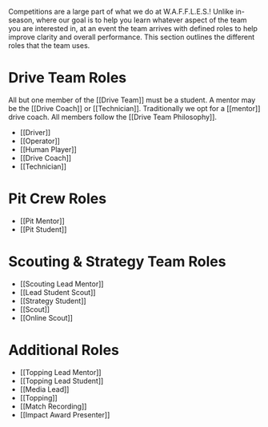 Competitions are a large part of what we do at W.A.F.F.L.E.S.! Unlike in-season, where our goal is to help you learn whatever aspect of the team you are interested in, at an event the team arrives with defined roles to help improve clarity and overall performance. This section outlines the different roles that the team uses.
# Drive Team Roles

All but one member of the [[Drive Team]] must be a student. A mentor may be the [[Drive Coach]] or [[Technician]]. Traditionally we opt for a [[mentor]] drive coach. All members follow the [[Drive Team Philosophy]].
- [[Driver]]
- [[Operator]]
- [[Human Player]]
- [[Drive Coach]]
- [[Technician]]
# Pit Crew Roles
- [[Pit Mentor]]
- [[Pit Student]]
# Scouting & Strategy Team Roles
- [[Scouting Lead Mentor]]
- [[Lead Student Scout]]
- [[Strategy Student]]
- [[Scout]]
- [[Online Scout]]

# Additional Roles
- [[Topping Lead Mentor]]
- [[Topping Lead Student]]
- [[Media Lead]]
- [[Topping]]
- [[Match Recording]]
- [[Impact Award Presenter]]
